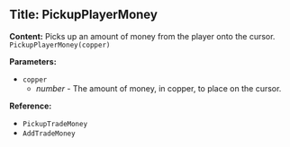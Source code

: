 ## Title: PickupPlayerMoney

**Content:**
Picks up an amount of money from the player onto the cursor.
`PickupPlayerMoney(copper)`

**Parameters:**
- `copper`
  - *number* - The amount of money, in copper, to place on the cursor.

**Reference:**
- `PickupTradeMoney`
- `AddTradeMoney`